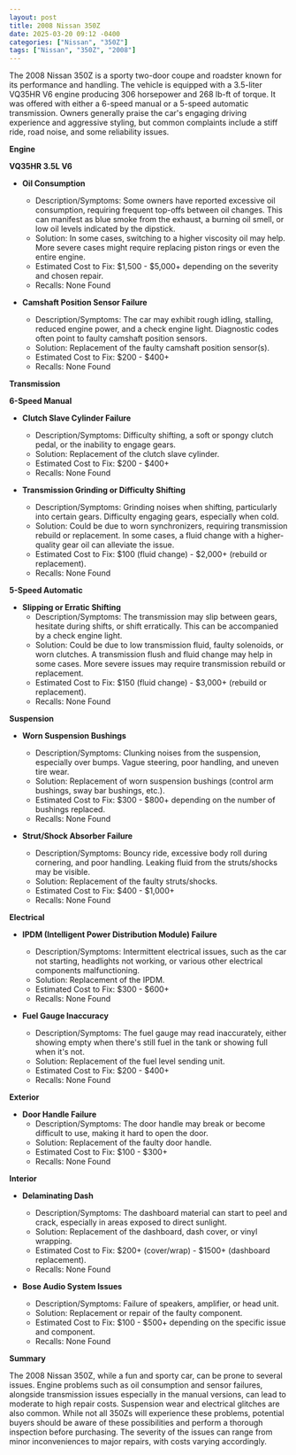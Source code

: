 ```yaml
---
layout: post
title: 2008 Nissan 350Z
date: 2025-03-20 09:12 -0400
categories: ["Nissan", "350Z"]
tags: ["Nissan", "350Z", "2008"]
---
```

The 2008 Nissan 350Z is a sporty two-door coupe and roadster known for its performance and handling. The vehicle is equipped with a 3.5-liter VQ35HR V6 engine producing 306 horsepower and 268 lb-ft of torque. It was offered with either a 6-speed manual or a 5-speed automatic transmission. Owners generally praise the car's engaging driving experience and aggressive styling, but common complaints include a stiff ride, road noise, and some reliability issues.

**Engine**

**VQ35HR 3.5L V6**

*   **Oil Consumption**
    *   Description/Symptoms: Some owners have reported excessive oil consumption, requiring frequent top-offs between oil changes. This can manifest as blue smoke from the exhaust, a burning oil smell, or low oil levels indicated by the dipstick.
    *   Solution: In some cases, switching to a higher viscosity oil may help. More severe cases might require replacing piston rings or even the entire engine.
    *   Estimated Cost to Fix: $1,500 - $5,000+ depending on the severity and chosen repair.
    *   Recalls: None Found

*   **Camshaft Position Sensor Failure**
    *   Description/Symptoms: The car may exhibit rough idling, stalling, reduced engine power, and a check engine light. Diagnostic codes often point to faulty camshaft position sensors.
    *   Solution: Replacement of the faulty camshaft position sensor(s).
    *   Estimated Cost to Fix: $200 - $400+
    *   Recalls: None Found

**Transmission**

**6-Speed Manual**

*   **Clutch Slave Cylinder Failure**
    *   Description/Symptoms: Difficulty shifting, a soft or spongy clutch pedal, or the inability to engage gears.
    *   Solution: Replacement of the clutch slave cylinder.
    *   Estimated Cost to Fix: $200 - $400+
    *   Recalls: None Found

*   **Transmission Grinding or Difficulty Shifting**
    *   Description/Symptoms: Grinding noises when shifting, particularly into certain gears. Difficulty engaging gears, especially when cold.
    *   Solution: Could be due to worn synchronizers, requiring transmission rebuild or replacement. In some cases, a fluid change with a higher-quality gear oil can alleviate the issue.
    *   Estimated Cost to Fix: $100 (fluid change) - $2,000+ (rebuild or replacement).
    *   Recalls: None Found

**5-Speed Automatic**

*   **Slipping or Erratic Shifting**
    *   Description/Symptoms: The transmission may slip between gears, hesitate during shifts, or shift erratically. This can be accompanied by a check engine light.
    *   Solution: Could be due to low transmission fluid, faulty solenoids, or worn clutches. A transmission flush and fluid change may help in some cases. More severe issues may require transmission rebuild or replacement.
    *   Estimated Cost to Fix: $150 (fluid change) - $3,000+ (rebuild or replacement).
    *   Recalls: None Found

**Suspension**

*   **Worn Suspension Bushings**
    *   Description/Symptoms: Clunking noises from the suspension, especially over bumps. Vague steering, poor handling, and uneven tire wear.
    *   Solution: Replacement of worn suspension bushings (control arm bushings, sway bar bushings, etc.).
    *   Estimated Cost to Fix: $300 - $800+ depending on the number of bushings replaced.
    *   Recalls: None Found

*   **Strut/Shock Absorber Failure**
    *   Description/Symptoms: Bouncy ride, excessive body roll during cornering, and poor handling. Leaking fluid from the struts/shocks may be visible.
    *   Solution: Replacement of the faulty struts/shocks.
    *   Estimated Cost to Fix: $400 - $1,000+
    *   Recalls: None Found

**Electrical**

*   **IPDM (Intelligent Power Distribution Module) Failure**
    *   Description/Symptoms: Intermittent electrical issues, such as the car not starting, headlights not working, or various other electrical components malfunctioning.
    *   Solution: Replacement of the IPDM.
    *   Estimated Cost to Fix: $300 - $600+
    *   Recalls: None Found

*   **Fuel Gauge Inaccuracy**
    *   Description/Symptoms: The fuel gauge may read inaccurately, either showing empty when there's still fuel in the tank or showing full when it's not.
    *   Solution: Replacement of the fuel level sending unit.
    *   Estimated Cost to Fix: $200 - $400+
    *   Recalls: None Found

**Exterior**

*   **Door Handle Failure**
    *   Description/Symptoms: The door handle may break or become difficult to use, making it hard to open the door.
    *   Solution: Replacement of the faulty door handle.
    *   Estimated Cost to Fix: $100 - $300+
    *   Recalls: None Found

**Interior**

*   **Delaminating Dash**
    *   Description/Symptoms: The dashboard material can start to peel and crack, especially in areas exposed to direct sunlight.
    *   Solution: Replacement of the dashboard, dash cover, or vinyl wrapping.
    *   Estimated Cost to Fix: $200+ (cover/wrap) - $1500+ (dashboard replacement).
    *   Recalls: None Found

*   **Bose Audio System Issues**
    *   Description/Symptoms: Failure of speakers, amplifier, or head unit.
    *   Solution: Replacement or repair of the faulty component.
    *   Estimated Cost to Fix: $100 - $500+ depending on the specific issue and component.
    *   Recalls: None Found

**Summary**

The 2008 Nissan 350Z, while a fun and sporty car, can be prone to several issues. Engine problems such as oil consumption and sensor failures, alongside transmission issues especially in the manual versions, can lead to moderate to high repair costs. Suspension wear and electrical glitches are also common. While not all 350Zs will experience these problems, potential buyers should be aware of these possibilities and perform a thorough inspection before purchasing. The severity of the issues can range from minor inconveniences to major repairs, with costs varying accordingly.

